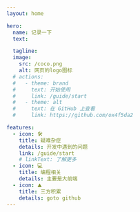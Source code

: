 ```yaml
---
layout: home

hero:
  name: 记录一下
  text:

  tagline:
  image:
    src: /coco.png
    alt: 网页的logo图标
  # actions:
  #   - theme: brand
  #     text: 开始使用
  #     link: /guide/start
  #   - theme: alt
  #     text: 在 GitHub 上查看
  #     link: https://github.com/ox4f5da2

features:
  - icon: 🛠️
    title: 疑难杂症
    details: 开发中遇到的问题
    link: /guide/start
    # linkText: 了解更多
  - icon: 💻
    title: 编程相关
    details: 主要是大前端
  - icon: ⛰
    title: 三方积累
    details: goto github
---
```

